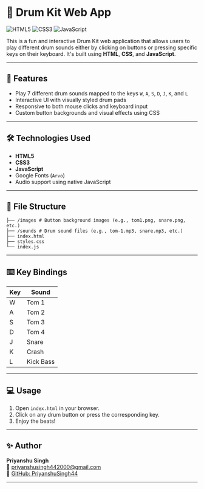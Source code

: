 # 🥁 Drum Kit Web App

![HTML5](https://img.shields.io/badge/HTML5-E34F26?logo=html5&logoColor=white)
![CSS3](https://img.shields.io/badge/CSS3-1572B6?logo=css3&logoColor=white)
![JavaScript](https://img.shields.io/badge/JavaScript-F7DF1E?logo=javascript&logoColor=black)

This is a fun and interactive Drum Kit web application that allows users to play different drum sounds either by clicking on buttons or pressing specific keys on their keyboard. It's built using **HTML**, **CSS**, and **JavaScript**.

---

## 🎯 Features

- Play 7 different drum sounds mapped to the keys `W`, `A`, `S`, `D`, `J`, `K`, and `L`
- Interactive UI with visually styled drum pads
- Responsive to both mouse clicks and keyboard input
- Custom button backgrounds and visual effects using CSS

---

## 🛠️ Technologies Used

- **HTML5**
- **CSS3**
- **JavaScript**
- Google Fonts (`Arvo`)
- Audio support using native JavaScript
  
---

## 📁 File Structure

```
├── /images # Button background images (e.g., tom1.png, snare.png, etc.)
├── /sounds # Drum sound files (e.g., tom-1.mp3, snare.mp3, etc.)
├── index.html 
├── styles.css 
└── index.js
```

---

## ⌨️ Key Bindings

| Key | Sound     |
|-----|-----------|
| W   | Tom 1     |
| A   | Tom 2     |
| S   | Tom 3     |
| D   | Tom 4     |
| J   | Snare     |
| K   | Crash     |
| L   | Kick Bass |

---

## 💻 Usage

1. Open `index.html` in your browser.
2. Click on any drum button or press the corresponding key.
3. Enjoy the beats!

---

## ✨ Author

**Priyanshu Singh**  
📧 priyanshusingh442000@gmail.com  
🔗 [GitHub: PriyanshuSingh44](https://github.com/PriyanshuSingh44)

---
